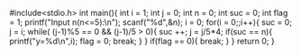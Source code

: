 #include<stdio.h>
int main(){
	int i = 1;
	int j = 0;
	int n = 0;
	int suc = 0;
	int flag = 1;
	printf("Input n(n<=5):\n");
	scanf("%d",&n);
	i = 0;
	for(i = 0;;i++){
		suc = 0;
		j = i;
		while( (j-1)%5 == 0 && (j-1)/5 > 0){
			suc ++;
			j = j/5*4;
			if(suc == n){
				printf("y=%d\n",i);
				flag = 0;
				break;
			}
		}
		if(flag == 0){
			break;
		}
	}
	return 0;
}
